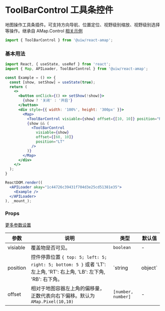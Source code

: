 ToolBarControl 工具条控件
===

地图操作工具条插件。可支持方向导航、位置定位、视野级别缩放、视野级别选择等操作。继承自 AMap.Control [相关示例](https://lbs.amap.com/api/jsapi-v2/example/map-componets/map-with-function-control/)

```jsx
import { ToolBarControl } from '@uiw/react-amap';
```

### 基本用法

<!--DemoStart,bgWhite,noScroll--> 
```jsx
import React, { useState, useRef } from 'react';
import { Map, APILoader, ToolBarControl } from '@uiw/react-amap';

const Example = () => {
  const [show, setShow] = useState(true);
  return (
    <>
      <button onClick={() => setShow(!show)}>
        {show ? '关闭' : '开启'}
      </button>
      <div style={{ width: '100%', height: '300px' }}>
        <Map>
          <ToolBarControl visiable={show} offset={[10, 10]} position="RT" />
          {show && (
            <ToolBarControl
              visiable={show}
              offset={[60, 10]}
              position="LT"
            />
          )}
        </Map>
      </div>
    </>
  );
}

ReactDOM.render((
  <APILoader akay="1c44726c39431f704d3e25cd51381e35">
    <Example />
  </APILoader>
), _mount_);
```
<!--End-->


### Props

[更多参数设置](https://github.com/uiwjs/react-amap/blob/612e92969d3e5233040e683605cd0552ba61fbe6/src/types/core.d.ts#L461-L537)

| 参数 | 说明 | 类型 | 默认值 |
| ----- | ----- | ----- | ----- |
| visiable | 覆盖物是否可见。 | `boolean` | - |
| position | 控件停靠位置 `{ top: 5; left: 5; right: 5; bottom: 5 }` 或者 'LT': 左上角, 'RT': 右上角, 'LB': 左下角, 'RB': 右下角。 | `string| object` | - |
| offset | 相对于地图容器左上角的偏移量，正数代表向右下偏移。默认为 `AMap.Pixel(10,10)` | `[number, number]` | - |
